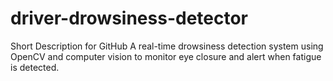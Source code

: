 # driver-drowsiness-detector
 Short Description for GitHub A real-time drowsiness detection system using OpenCV and computer vision to monitor eye closure and alert when fatigue is detected.
